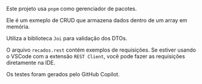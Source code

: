 Este projeto usa `pnpm` como gerenciador de pacotes.

Ele é um exmeplo de CRUD que armazena dados dentro de um array em memória.

Utiliza a biblioteca `Joi` para validação dos DTOs.

O arquivo `recados.rest` contém exemplos de requisições. Se estiver usando o VSCode com a extensão `REST Client`, você pode fazer as requisições diretamente na IDE.

Os testes foram gerados pelo GitHub Copilot.
